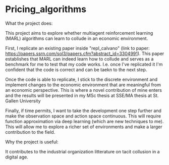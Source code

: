 # Pricing_algorithms
What the project does:

This project aims to explore whether multiagent reinforcement learning (MARL) algorithms can learn to collude in an economic environment. 

First, I replicate an existing paper inside "repl_calvano" (link to paper: https://papers.ssrn.com/sol3/papers.cfm?abstract_id=3304991). This paper establishes that MARL can indeed learn how to collude and serves as a benchmark for me to test that my code works. I.e. once I've replicated it I'm confident that the code is correct and can be taekn to the next step.

Once the code is able to replicate, I stick to the discrete environment and implement changes to the economic environment that are meaningful from an economic perspective. This is where a novel contribution of mine enters and the results will be presented in my MSc thesis at SSE/MA thesis at St. Gallen University

Finally, if time permits, I want to take the development one step further and make the observation space and action space continuous. This will require function approximation via deep learning (which are new techniques to me). This will allow me to explore a richer set of environments and make a larger contribution to the field.

Why the project is useful:

It contributes to the industrial organization litterature on tacit collusion in a digital age.
